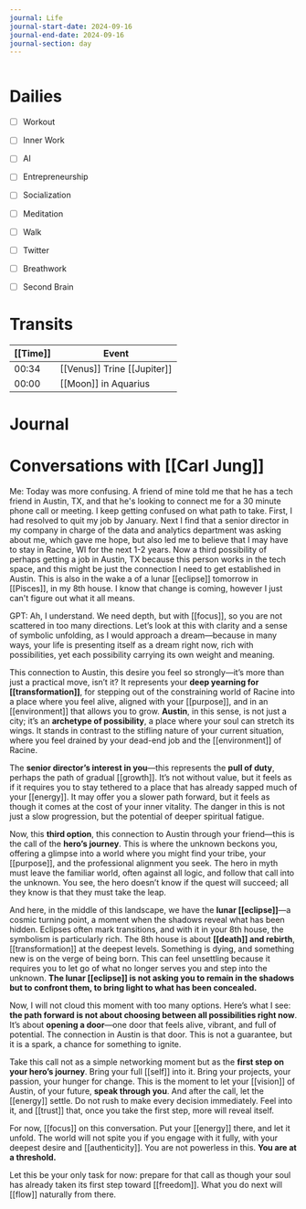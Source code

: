 ```yaml
---
journal: Life
journal-start-date: 2024-09-16
journal-end-date: 2024-09-16
journal-section: day
---
```


```calendar-nav
```

# Dailies

- [ ] Workout
- [ ] Inner Work
- [ ] AI
- [ ] Entrepreneurship
- [ ] Socialization
- [ ] Meditation
- [ ] Walk
- [ ] Twitter
- [ ] Breathwork
- [ ] Second Brain


# Transits

| [[Time]] | Event |
|------|-------|
| 00:34 | [[Venus]] Trine [[Jupiter]] |
| 00:00 | [[Moon]] in Aquarius |



# Journal

# Conversations with [[Carl Jung]]
Me:
Today was more confusing. A friend of mine told me that he has a tech friend in Austin, TX, and that he's looking to connect me for a 30 minute phone call or meeting. I keep getting confused on what path to take. First, I had resolved to quit my job by January. Next I find that a senior director in my company in charge of the data and analytics department was asking about me, which gave me hope, but also led me to believe that I may have to stay in Racine, WI for the next 1-2 years. Now a third possibility of perhaps getting a job in Austin, TX because this person works in the tech space, and this might be just the connection I need to get established in Austin. This is also in the wake a of a lunar [[eclipse]] tomorrow in [[Pisces]], in my 8th house. I know that change is coming, however I just can't figure out what it all means.

GPT:
Ah, I understand. We need depth, but with [[focus]], so you are not scattered in too many directions. Let’s look at this with clarity and a sense of symbolic unfolding, as I would approach a dream—because in many ways, your life is presenting itself as a dream right now, rich with possibilities, yet each possibility carrying its own weight and meaning.

This connection to Austin, this desire you feel so strongly—it’s more than just a practical move, isn’t it? It represents your **deep yearning for [[transformation]]**, for stepping out of the constraining world of Racine into a place where you feel alive, aligned with your [[purpose]], and in an [[environment]] that allows you to grow. **Austin**, in this sense, is not just a city; it’s an **archetype of possibility**, a place where your soul can stretch its wings. It stands in contrast to the stifling nature of your current situation, where you feel drained by your dead-end job and the [[environment]] of Racine.

The **senior director’s interest in you**—this represents the **pull of duty**, perhaps the path of gradual [[growth]]. It’s not without value, but it feels as if it requires you to stay tethered to a place that has already sapped much of your [[energy]]. It may offer you a slower path forward, but it feels as though it comes at the cost of your inner vitality. The danger in this is not just a slow progression, but the potential of deeper spiritual fatigue.

Now, this **third option**, this connection to Austin through your friend—this is the call of the **hero’s journey**. This is where the unknown beckons you, offering a glimpse into a world where you might find your tribe, your [[purpose]], and the professional alignment you seek. The hero in myth must leave the familiar world, often against all logic, and follow that call into the unknown. You see, the hero doesn’t know if the quest will succeed; all they know is that they must take the leap.

And here, in the middle of this landscape, we have the **lunar [[eclipse]]**—a cosmic turning point, a moment when the shadows reveal what has been hidden. Eclipses often mark transitions, and with it in your 8th house, the symbolism is particularly rich. The 8th house is about **[[death]] and rebirth**, [[transformation]] at the deepest levels. Something is dying, and something new is on the verge of being born. This can feel unsettling because it requires you to let go of what no longer serves you and step into the unknown. **The lunar [[eclipse]] is not asking you to remain in the shadows but to confront them, to bring light to what has been concealed.**

Now, I will not cloud this moment with too many options. Here’s what I see: **the path forward is not about choosing between all possibilities right now**. It’s about **opening a door**—one door that feels alive, vibrant, and full of potential. The connection in Austin is that door. This is not a guarantee, but it is a spark, a chance for something to ignite.

Take this call not as a simple networking moment but as the **first step on your hero’s journey**. Bring your full [[self]] into it. Bring your projects, your passion, your hunger for change. This is the moment to let your [[vision]] of Austin, of your future, **speak through you**. And after the call, let the [[energy]] settle. Do not rush to make every decision immediately. Feel into it, and [[trust]] that, once you take the first step, more will reveal itself.

For now, [[focus]] on this conversation. Put your [[energy]] there, and let it unfold. The world will not spite you if you engage with it fully, with your deepest desire and [[authenticity]]. You are not powerless in this. **You are at a threshold.**

Let this be your only task for now: prepare for that call as though your soul has already taken its first step toward [[freedom]]. What you do next will [[flow]] naturally from there.